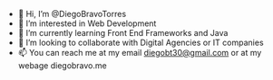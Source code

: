 - 👋 Hi, I’m @DiegoBravoTorres
- 👀 I’m interested in Web Development
- 🌱 I’m currently learning Front End Frameworks and Java
- 💞️ I’m looking to collaborate with Digital Agencies or IT companies 
- 📫 You can reach me at my email diegobt30@gmail.com or at my webage diegobravo.me

<!---
DiegoBravoTorres/DiegoBravoTorres is a ✨ special ✨ repository because its `README.md` (this file) appears on your GitHub profile.
You can click the Preview link to take a look at your changes.
--->
